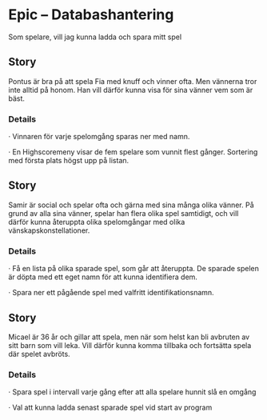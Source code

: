 # Epic – Databashantering

Som spelare, vill jag kunna ladda och spara mitt spel 
 

## Story

Pontus är bra på att spela Fia med knuff och vinner ofta. Men vännerna tror inte alltid på honom. Han vill därför kunna visa för sina vänner vem som är bäst. 

### Details

·     Vinnaren för varje spelomgång sparas ner med namn.

·     En Highscoremeny visar de fem spelare som vunnit flest gånger. Sortering med första plats högst upp på listan.

 

## Story

Samir är social och spelar ofta och gärna med sina många olika vänner. På grund av alla sina vänner, spelar han flera olika spel samtidigt, och vill därför kunna återuppta olika spelomgångar med olika vänskapskonstellationer.

### Details

·     Få en lista på olika sparade spel, som går att återuppta. De sparade spelen är döpta med ett eget namn för att kunna identifiera dem.

·     Spara ner ett pågående spel med valfritt identifikationsnamn.

 

## Story

Micael är 36 år och gillar att spela, men när som helst kan bli avbruten av sitt barn som vill leka. Vill därför kunna komma tillbaka och fortsätta spela där spelet avbröts.

### Details

·     Spara spel i intervall varje gång efter att alla spelare hunnit slå en omgång

·     Val att kunna ladda senast sparade spel vid start av program